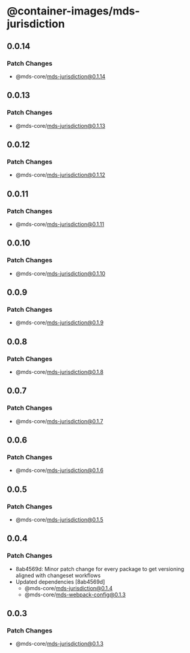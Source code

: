 # @container-images/mds-jurisdiction

## 0.0.14

### Patch Changes

- @mds-core/mds-jurisdiction@0.1.14

## 0.0.13

### Patch Changes

- @mds-core/mds-jurisdiction@0.1.13

## 0.0.12

### Patch Changes

- @mds-core/mds-jurisdiction@0.1.12

## 0.0.11

### Patch Changes

- @mds-core/mds-jurisdiction@0.1.11

## 0.0.10

### Patch Changes

- @mds-core/mds-jurisdiction@0.1.10

## 0.0.9

### Patch Changes

- @mds-core/mds-jurisdiction@0.1.9

## 0.0.8

### Patch Changes

- @mds-core/mds-jurisdiction@0.1.8

## 0.0.7

### Patch Changes

- @mds-core/mds-jurisdiction@0.1.7

## 0.0.6

### Patch Changes

- @mds-core/mds-jurisdiction@0.1.6

## 0.0.5

### Patch Changes

- @mds-core/mds-jurisdiction@0.1.5

## 0.0.4

### Patch Changes

- 8ab4569d: Minor patch change for every package to get versioning aligned with changeset workflows
- Updated dependencies [8ab4569d]
  - @mds-core/mds-jurisdiction@0.1.4
  - @mds-core/mds-webpack-config@0.1.3

## 0.0.3

### Patch Changes

- @mds-core/mds-jurisdiction@0.1.3
